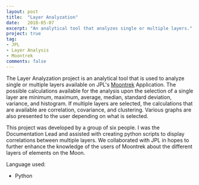 ```yaml
---
layout: post
title:  "Layer Analyzation"
date:   2018-05-07
excerpt: "An analytical tool that analyzes single or multiple layers."
project: true
tag:
- JPL
- Layer Analysis
- Moontrek
comments: false
---
```


The Layer Analyzation project is an analytical tool that is used to analyze single or multiple layers available on JPL's [Moontrek](https://moontrek.jpl.nasa.gov) Application. The possible calculations available for the analysis upon the selection of a single layer are minimum, maximum, average, median, standard deviation, variance, and histogram. If multiple layers are selected, the calculations that are available are correlation, covariance, and clustering. Various graphs are also presented to the user depending on what is selected.

This project was developed by a group of six people. I was the Documentation Lead and assisted with creating python scripts to display correlations between multiple layers. We collaborated with JPL in hopes to further enhance the knowledge of the users of Moontrek about the different layers of elements on the Moon.

Language used:
* Python 
